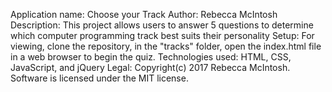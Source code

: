Application name: Choose your Track
Author: Rebecca McIntosh
Description: This project allows users to answer 5 questions to determine which computer programming track best suits their personality
Setup: For viewing, clone the repository, in the "tracks" folder, open the index.html file in a web browser to begin the quiz.
Technologies used: HTML, CSS, JavaScript, and jQuery
Legal: Copyright(c) 2017 Rebecca McIntosh. Software is licensed under the MIT license.
